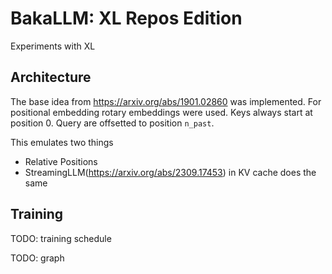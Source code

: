 # BakaLLM: XL Repos Edition

Experiments with XL

## Architecture 

The base idea from https://arxiv.org/abs/1901.02860 was implemented.
For positional embedding rotary embeddings were used. 
Keys always start at position 0.
Query are offsetted to position `n_past`.

This emulates two things
* Relative Positions
* StreamingLLM(https://arxiv.org/abs/2309.17453) in KV cache does the same


## Training
TODO: training schedule

TODO: graph

